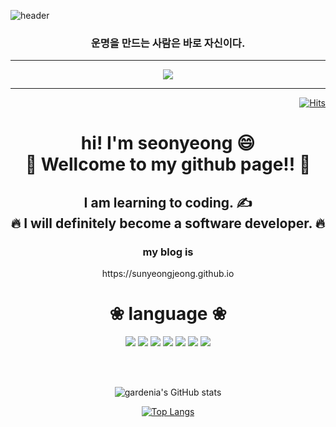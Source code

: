 ![header](https://capsule-render.vercel.app/api?type=shark&color=auto&height=300&section=header&text=Faber%20est%20suae%20quisque%20fortunae&fontSize=50)
<div align="center"><h3>운명을 만드는 사람은 바로 자신이다.</h3></div>

----

<p align="center">
    <img src="https://readme-stickers.vercel.app/api/korepos/medium?owner=gardenia1109&repo=sunyeongjeong.github.io&theme=dark"/>
</p>

----

<div align="right">

[![Hits](https://hits.seeyoufarm.com/api/count/incr/badge.svg?url=https%3A%2F%2Fgithub.com%2Fgardenia1109&count_bg=%235B35C4&title_bg=%2399EEEF&icon=&icon_color=%23312929&title=hits&edge_flat=false)](https://sunyeongjeong.github.io)

</div>

<div align="center">
<h1> hi! I'm seonyeong &#128516;<br>
&#127881;  Wellcome to my github page!!  &#127881;</h1>
<h2>I am learning to coding. &#9997; <br>
&#128293; I will definitely become a software developer. &#128293;	</h2>
  <h3>my blog is </h3>
 https://sunyeongjeong.github.io
<h1>&#10048; language &#10048;</h1>

  
<a><img src="https://img.shields.io/badge/JavaScript-F7DF1E?style=flat-square&logo=JAVASCRIPT&logoColor=white"/></a>
<a><img src="https://img.shields.io/badge/TypeScript-317BC6?style=flat-square&logo=TYPESCRIPT&logoColor=white"/></a> 
<a><img src="https://img.shields.io/badge/HTML-E34F26?style=flat-square&logo=HTML5&logoColor=white"/></a>
<a><img src="https://img.shields.io/badge/CSS-1572B6?style=flat-square&logo=CSS3&logoColor=white"/></a>
<a><img src="https://img.shields.io/badge/Sass-CC6699?style=flat-square&logo=SASS&logoColor=white"/></a>
<a><img src="https://img.shields.io/badge/Python-3776AB?style=flat-square&logo=Python&logoColor=white"/></a>
<a><img src="https://img.shields.io/badge/MySQL-4479A1?style=flat-square&logo=MySQL&logoColor=white"/></a>

</br>
  
</div>
</br>
<div align="center">
  
![gardenia's GitHub stats](https://github-readme-stats.vercel.app/api?username=sunyeongjeong&show_icons=true&theme=radical)
  
[![Top Langs](https://github-readme-stats.vercel.app/api/top-langs/?username=sunyeongjeong&langs_count=5&layout=compact)](https://github.com/anuraghazra/github-readme-stats)
</div>

<div align="center">
 

  
</div>
